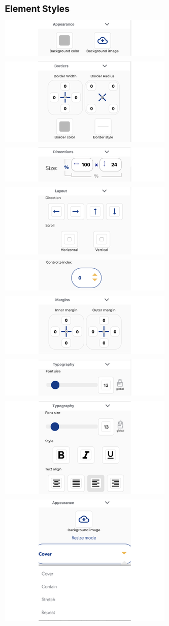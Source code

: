 # Element Styles

![](../../.gitbook/assets/appearence%20%281%29.png)

![](../../.gitbook/assets/borders.png)

![](../../.gitbook/assets/dimensions.png)

![](../../.gitbook/assets/layout.png)

![](../../.gitbook/assets/zindex.png)

![](../../.gitbook/assets/margins.png)

![](../../.gitbook/assets/pypography.png)

![](../../.gitbook/assets/typography-2.png)

![](../../.gitbook/assets/apparence-2.png)

